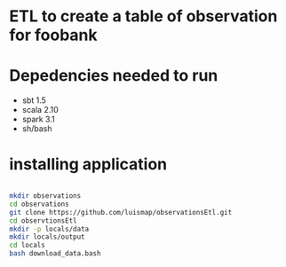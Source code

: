 # ETL to create a table of observation for foobank

# Depedencies needed to run
  * sbt 1.5
  * scala 2.10
  * spark 3.1
  * sh/bash

# installing application
```bash

mkdir observations
cd observations
git clone https://github.com/luismap/observationsEtl.git
cd observtionsEtl
mkdir -p locals/data
mkdir locals/output
cd locals
bash download_data.bash

```
